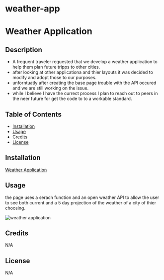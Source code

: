 # weather-app
# Weather Application

## Description


- A frequent traveler requested that we develop a weather application to help them plan future tripps to other cities.
- after looking at other applicationa and thier layouts it was decided to modify and adopt those to our purposes.
- unforntuatly after creating the base page trouble with the API occured and we are still working on the issue.
- while I believe I have the currect process I plan to reach out to peers in the neer future for get the code to to a workable standard.

## Table of Contents 

- [Installation](#installation)
- [Usage](#usage)
- [Credits](#credits)
- [License](#license)

## Installation


[Weather Application](https://crowtrooper202.github.io/work-day-scheduler/)


## Usage

the page uses a serach function and an open weather API to allow the user to see both current and a 5 day projection of the weather of a city of thier choosing.

![weather application](./pictures/day-scheduler.PNG)



## Credits

N/A

## License

N/A